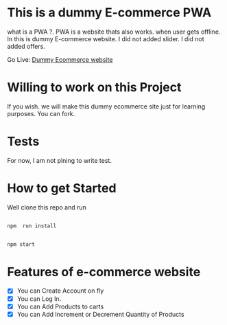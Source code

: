 # This is a dummy E-commerce PWA

what is a PWA ?.  PWA is a website 
thats also works. when user gets offline. In this is dummy E-commerce website. I did not added slider. I did not added offers.

Go Live: [Dummy Ecommerce website](https://vibrant-easley-40e1ee.netlify.app/ "Dummy Ecommerce website")

# Willing to work on this Project
If you wish. we will make this dummy ecommerce site just for learning purposes. You can fork. 

# Tests
For now, I am not plning to write test. 

# How to get Started
Well clone this repo and run 

```bash

npm  run install

```

```bash

npm start

```

# Features of e-commerce website

- [x] You can Create Account on fly
- [x] You can Log In.
- [x] You can Add Products to carts
- [x] You can Add Increment or Decrement Quantity of Products